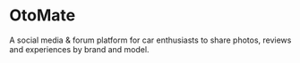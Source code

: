# OtoMate
A social media &amp; forum platform for car enthusiasts to share photos, reviews and experiences by brand and model.
